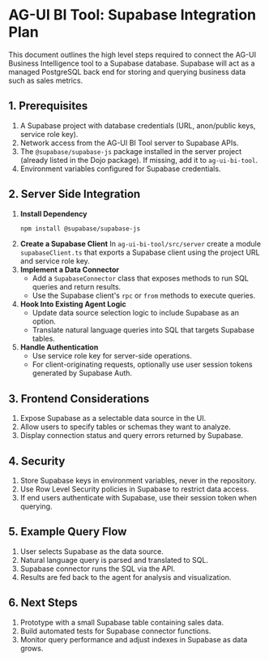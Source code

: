 # AG-UI BI Tool: Supabase Integration Plan

This document outlines the high level steps required to connect the AG-UI Business Intelligence tool to a Supabase database. Supabase will act as a managed PostgreSQL back end for storing and querying business data such as sales metrics.

## 1. Prerequisites

1. A Supabase project with database credentials (URL, anon/public keys, service role key).
2. Network access from the AG-UI BI Tool server to Supabase APIs.
3. The `@supabase/supabase-js` package installed in the server project (already listed in the Dojo package). If missing, add it to `ag-ui-bi-tool`.
4. Environment variables configured for Supabase credentials.

## 2. Server Side Integration

1. **Install Dependency**
   ```bash
   npm install @supabase/supabase-js
   ```
2. **Create a Supabase Client**
   In `ag-ui-bi-tool/src/server` create a module `supabaseClient.ts` that exports a Supabase client using the project URL and service role key.
3. **Implement a Data Connector**
   - Add a `SupabaseConnector` class that exposes methods to run SQL queries and return results.
   - Use the Supabase client's `rpc` or `from` methods to execute queries.
4. **Hook Into Existing Agent Logic**
   - Update data source selection logic to include Supabase as an option.
   - Translate natural language queries into SQL that targets Supabase tables.
5. **Handle Authentication**
   - Use service role key for server-side operations.
   - For client-originating requests, optionally use user session tokens generated by Supabase Auth.

## 3. Frontend Considerations

1. Expose Supabase as a selectable data source in the UI.
2. Allow users to specify tables or schemas they want to analyze.
3. Display connection status and query errors returned by Supabase.

## 4. Security

1. Store Supabase keys in environment variables, never in the repository.
2. Use Row Level Security policies in Supabase to restrict data access.
3. If end users authenticate with Supabase, use their session token when querying.

## 5. Example Query Flow

1. User selects Supabase as the data source.
2. Natural language query is parsed and translated to SQL.
3. Supabase connector runs the SQL via the API.
4. Results are fed back to the agent for analysis and visualization.

## 6. Next Steps

1. Prototype with a small Supabase table containing sales data.
2. Build automated tests for Supabase connector functions.
3. Monitor query performance and adjust indexes in Supabase as data grows.

